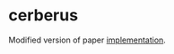 # cerberus

Modified version of paper [implementation](https://github.com/TissueImageAnalytics/cerberus.git).
